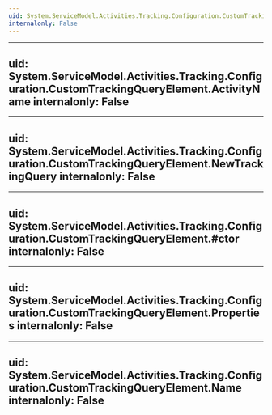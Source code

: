 ```yaml
---
uid: System.ServiceModel.Activities.Tracking.Configuration.CustomTrackingQueryElement
internalonly: False
---
```


---
uid: System.ServiceModel.Activities.Tracking.Configuration.CustomTrackingQueryElement.ActivityName
internalonly: False
---

---
uid: System.ServiceModel.Activities.Tracking.Configuration.CustomTrackingQueryElement.NewTrackingQuery
internalonly: False
---

---
uid: System.ServiceModel.Activities.Tracking.Configuration.CustomTrackingQueryElement.#ctor
internalonly: False
---

---
uid: System.ServiceModel.Activities.Tracking.Configuration.CustomTrackingQueryElement.Properties
internalonly: False
---

---
uid: System.ServiceModel.Activities.Tracking.Configuration.CustomTrackingQueryElement.Name
internalonly: False
---
